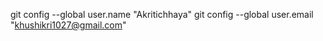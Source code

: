 git config --global user.name "Akritichhaya"
git config --global user.email "khushikri1027@gmail.com"
